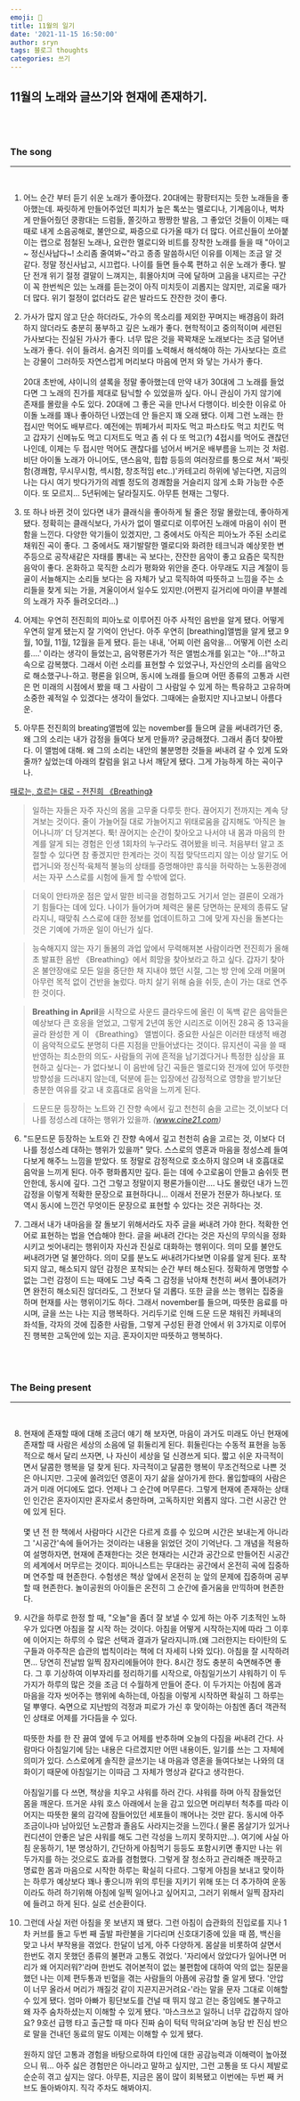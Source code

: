 ```yaml
---
emoji: 🍟
title: 11월의 일기
date: '2021-11-15 16:50:00'
author: sryn
tags: 블로그 thoughts
categories: 쓰기
---
```


## 11월의 노래와 글쓰기와 현재에 존재하기.

</br></br>

### The song

---

</br>

1.  어느 순간 부터 듣기 쉬운 노래가 좋아졌다. 20대에는 팡팡터지는 듯한 노래들을 좋아했는데. 짜릿하게 만들어주었던 피치가 높은 톡쏘는 멜로디나, 기계음이나, 벅차게 만들어줬던 쿵쾅대는 드럼들, 쫄깃하고 짱짱한 발음, 그 좋았던 것들이 이제는 때때로 내게 소음공해로, 불안으로, 짜증으로 다가올 때가 더 많다. 어르신들이 쏘아붙이는 랩으로 점철된 노래나, 요란한 멜로디와 비트를 장착한 노래를 들을 때 "아이고~ 정신사납다~! 소리좀 줄여봐~"라고 종종 말씀하시던 이유를 이제는 조금 알 것 같다. 정말 정신사납고, 시끄럽다. 나이를 들면 들수록 편하고 쉬운 노래가 좋다. 발단 전개 위기 절정 결말이 느껴지는, 휘몰아치며 극에 달하며 고음을 내지르는 구간이 꼭 한번씩은 있는 노래를 듣는것이 아직 미치듯이 괴롭지는 않지만, 괴로울 때가 더 많다. 위기 절정이 없더라도 같은 발라드도 잔잔한 것이 좋다.

2.  가사가 많지 않고 단순 하더라도, 가수의 목소리를 제외한 꾸며지는 배경음이 화려하지 않더라도 충분히 풍부하고 깊은 노래가 좋다. 현학적이고 중의적이며 세련된 가사보다는 진실된 가사가 좋다. 너무 많은 것을 꽉꽉채운 노래보다는 조금 덜어낸 노래가 좋다. 쉬이 들려서. 숨겨진 의미를 노력해서 해석해야 하는 가사보다는 흐르는 강물이 그러하듯 자연스럽게 머리보다 마음에 먼저 와 닿는 가사가 좋다.</br></br>20대 초반에, 샤이니의 셜록을 정말 좋아했는데 만약 내가 30대에 그 노래를 들었다면 그 노래의 진가를 제대로 탐닉할 수 있었을까 싶다. 아니 관심이 가지 않기에 존재를 몰랐을 수도 있다. 20대에 그 좋은 곡을 만나서 다행이다. 비슷한 이유로 아이돌 노래를 꽤나 좋아하던 나였는데 안 들은지 꽤 오래 됐다. 이제 그런 노래는 한접시만 먹어도 배부르다. 예전에는 뷔페가서 피자도 먹고 파스타도 먹고 치킨도 먹고 갑자기 신메뉴도 먹고 디저트도 먹고 좀 쉬 다 또 먹고(?) 4접시를 먹어도 괜찮던 나인데, 이제는 두 접시만 먹어도 괜찮다를 넘어서 버거운 배부름을 느끼는 것 처럼. 비단 아이돌 노래가 아니어도, 댄스음악, 힙합 등등의 여러장르를 퉁으로 쳐서 '짜릿함(경쾌함, 무시무시함, 섹시함, 창조적임 etc..)'카테고리 하위에 넣는다면, 지금의 나는 다시 여기 밧다가가의 레벨 정도의 경쾌함을 거슬리지 않게 소화 가능한 수준이다. 또 모르지... 5년뒤에는 달라질지도. 아무튼 현재는 그렇다.

3.  또 하나 바뀐 것이 있다면 내가 클래식을 좋아하게 될 줄은 정말 몰랐는데, 좋아하게 됐다. 정확히는 클래식보다, 가사가 없이 멜로디로 이루어진 노래에 마음이 쉬이 편함을 느낀다. 다양한 악기들이 있겠지만, 그 중에서도 아직은 피아노가 주된 소리로 채워진 곡이 좋다. 그 중에서도 재기발랄한 멜로디와 화려한 테크닉과 예상못한 변주등으로 공작새같은 자태를 뽐내는 곡 보다는, 잔잔한 음악이 좋고 요즘은 묵직한 음악이 좋다. 온화하고 묵직한 소리가 평화와 위안을 준다. 아무래도 지금 계절이 등골이 서늘해지는 소리들 보다는 음 자체가 낮고 묵직하여 따뜻하고 느낌을 주는 소리들을 찾게 되는 가을, 겨울이어서 일수도 있지만.(어쩐지 길거리에 마이클 부블레의 노래가 자주 들려오더라...)

4.  어제는 우연히 전진희의 피아노로 이루어진 아주 사적인 음반을 알게 됐다. 어떻게 우연히 알게 됐는지 잘 기억이 안난다. 아주 우연히 [breathing]앨범을 알게 됐고 9월, 10월, 11월, 12월을 듣게 됐다. 듣는 내내, '어찌 이런 음악을... 어떻게 이런 소리를....' 이라는 생각이 들었는고, 음악평론가가 적은 앨범소개를 읽고는 "아...!"하고 속으로 감복했다. 그래서 이런 소리를 표현할 수 있었구나, 자신안의 소리를 음악으로 해소했구나-하고. 평론을 읽으며, 동시에 노래를 들으며 어떤 종류의 고통과 시련은 먼 미래의 시점에서 봤을 때 그 사람이 그 사람일 수 있게 하는 특유하고 고유하며 소중한 궤적일 수 있겠다는 생각이 들었다. 그때에는 슬펐지만 지나고보니 아름다운.

5.  아무튼 전진희의 breating앨범에 있는 november를 들으며 글을 써내려가던 중, 왜 그의 소리는 내가 감정을 들여다 보게 만들까? 궁금해졌다. 그래서 좀더 찾아봤다. 이 앨범에 대해. 왜 그의 소리는 내안의 불분명한 것들을 써내려 갈 수 있게 도와줄까? 싶었는데 아래의 칼럼을 읽고 나서 깨닫게 됐다. 그게 가능하게 하는 곡이구나.

[때로는, 흐르는 대로 - 전진희 《Breathing》](http://www.cine21.com/news/view/?mag_id=97357)

> 일하는 자들은 자주 자신의 몸을 고무줄 다루듯 한다. 끊어지기 전까지는 계속 당겨보는 것이다. 줄이 가늘어질 대로 가늘어지고 위태로움을 감지해도 ‘아직은 늘어나니까’ 더 당겨본다. 툭! 끊어지는 순간이 찾아오고 나서야 내 몸과 마음의 한계를 알게 되는 경험은 인생 1회차의 누구라도 겪어봤을 비극. 처음부터 알고 조절할 수 있다면 참 좋겠지만 한계라는 것이 직접 맞닥뜨리지 않는 이상 알기도 어렵거니와 정신적·육체적 불능의 상태를 증명해야만 휴식을 허락하는 노동환경에서는 자꾸 스스로를 시험에 들게 할 수밖에 없다.

> 더욱이 안타까운 점은 앞서 말한 비극을 경험하고도 거기서 얻는 결론이 오래가기 힘들다는 데에 있다. 나이가 들어가며 체력은 물론 당면하는 문제의 종류도 달라지니, 때맞춰 스스로에 대한 정보를 업데이트하고 그에 맞게 자신을 돌본다는 것은 기예에 가까운 일이 아닌가 싶다.

> 능숙해지지 않는 자기 돌봄의 과업 앞에서 무력해져본 사람이라면 전진희가 올해 초 발표한 음반 《Breathing》에서 희망을 찾아보라고 하고 싶다. 갑자기 찾아온 불안장애로 모든 일을 중단한 채 지내야 했던 시절, 그는 방 안에 오래 머물며 아무런 목적 없이 건반을 눌렀다. 마치 살기 위해 숨을 쉬듯, 손이 가는 대로 연주한 것이다.

> **Breathing in April**을 시작으로 사운드 클라우드에 올린 이 독백 같은 음악들은 예상보다 큰 호응을 얻었고, 그렇게 2년여 동안 시리즈로 이어진 28곡 중 13곡을 골라 완성한 게 이 《Breathing》 앨범이다. 중요한 사실은 이러한 태생적 배경이 음악적으로도 분명히 다른 지점을 만들어냈다는 것이다. 뮤지션이 곡을 쓸 때 반영하는 최소한의 의도- 사람들의 귀에 흔적을 남기겠다거나 특정한 심상을 표현하고 싶다는- 가 없다보니 이 음반에 담긴 곡들은 멜로디와 전개에 있어 뚜렷한 방향성을 드러내지 않는데, 덕분에 듣는 입장에선 감정적으로 영향을 받기보단 충분한 여유를 갖고 내 호흡대로 음악을 느끼게 된다.

> 드문드문 등장하는 노트와 긴 잔향 속에서 깊고 천천히 숨을 고르는 것,이보다 더 나를 정성스레 대하는 행위가 있을까.
> _(www.cine21.com)_

6.  "드문드문 등장하는 노트와 긴 잔향 속에서 깊고 천천히 숨을 고르는 것, 이보다 더 나를 정성스레 대하는 행위가 있을까" 맞다. 스스로의 영혼과 마음을 정성스레 들여다보게 해주느 느낌을 받았다. 또 정말로 감정적으로 호소하지 않으며 내 호흡대로 음악을 느끼게 된다. 아주 평화롭지만 깊다. 듣는 데에 수고로움이 안들고 숨쉬듯 편안한데, 동시에 깊다. 그건 그렇고 정말이지 평론가들이란.... 나도 몰랐던 내가 느낀 감정을 이렇게 적확한 문장으로 표현하다니... 이래서 전문가 전문가 하나보다. 또 역시 동시에 느낀건 무엇이든 문장으로 표현할 수 있다는 것은 귀하다는 것.

7.  그래서 내가 내마음을 잘 돌보기 위해서라도 자주 글을 써내려 가야 한다. 적확한 언어로 표현하는 법을 연습해야 한다. 글을 써내려 간다는 것은 자신의 무의식을 정화시키고 씻어내리는 행위이자 자신과 진실로 대화하는 행위이다. 의미 모를 불안도 써내려가면 덜 불안하다. 의미 모를 분노도 써내려가다보면 이유를 알게 된다. 포착되지 않고, 해소되지 않던 감정은 포착되는 순간 부터 해소된다. 정확하게 명명할 수 없는 그런 감정이 드는 때에도 그냥 죽죽 그 감정을 낚아채 천천히 써서 풀어내려가면 완전히 해소되진 않더라도, 그 전보다 덜 괴롭다. 또한 글을 쓰는 행위는 집중을 하며 현재를 사는 행위이기도 하다. 그래서 november를 들으며, 따뜻한 음료를 마시며, 글을 쓰는 나는 지금 행복하다. 거리두기로 인해 드문 드문 채워진 카페내의 좌석들, 각자의 것에 집중한 사람들, 그렇게 구성된 환경 안에서 위 3가지로 이루어진 행복한 고독안에 있는 지금. 혼자이지만 따뜻하고 행복하다.
    </br></br></br></br>

### The Being present

---

</br>

8.  현재에 존재할 때에 대해 조금더 얘기 해 보자면, 마음이 과거도 미래도 아닌 현재에 존재할 때 사람은 세상의 소음에 덜 휘둘리게 된다. 휘둘린다는 수동적 표현을 능동적으로 해서 달리 쓰자면, 나 자신이 세상을 덜 신경쓰게 되다. 짧고 쉬운 자극적이면서 달콤한 행복을 덜 찾게 된다. 자극적이고 달콤한 행복이 무조건적으로 나쁜 것은 아니지만. 그곳에 쏠려있던 영혼이 자기 삶을 살아가게 한다. 몰입할때의 사람은 과거 미래 어디에도 없다. 언제나 그 순간에 머무른다. 그렇게 현재에 존재하는 상태인 인간은 혼자이지만 혼자로서 충만하며, 고독하지만 외롭지 않다. 그런 시공간 안에 있게 된다.</br></br>몇 년 전 한 책에서 사람마다 시간은 다르게 흐를 수 있으며 시간은 보내는게 아니라 그 '시공간'속에 들어가는 것이라는 내용을 읽었던 것이 기억난다. 그 개념을 적용하여 설명하자면, 현재에 존재한다는 것은 현재라는 시간과 공간으로 만들어진 시공간의 세계에서 머무르는 것이다. 피아니스트는 무대라는 공간에서 온전히 곡에 집중하며 연주할 때 현존한다. 수험생은 책상 앞에서 온전히 눈 앞의 문제에 집중하며 공부할 때 현존한다. 놀이공원의 아이들은 온전히 그 순간에 즐거움을 만끽하며 현존한다.

9.  시간을 하루로 한정 할 때, "오늘"을 좀더 잘 보낼 수 있게 하는 아주 기초적인 노하우가 있다면 아침을 잘 시작 하는 것이다. 아침을 어떻게 시작하는지에 따라 그 이후에 이어지는 하루의 수 많은 선택과 결과가 달라지니까.(왜 그러한지는 타이탄의 도구들과 아주작은 습관의 법칙이라는 책에 더 자세히 나와 있다). 아침을 잘 시작하려면... 당연히 전날밤 일찍 잠자리에들어야 한다. 8시간 정도 충분히 숙면해주면 좋다. 그 후 기상하여 이부자리를 정리하기를 시작으로, 아침일기쓰기 샤워하기 이 두가지가 하루의 많은 것을 조금 더 수월하게 만들어 준다. 이 두가지는 아침에 몸과 마음을 각자 씻어주는 행위에 속하는데, 아침을 이렇게 시작하면 확실히 그 하루는 덜 뿌옇다. 숙면으로 지난밤의 걱정과 피로가 가신 후 맞이하는 아침엔 좀더 객관적인 상태로 어제를 가다듬을 수 있다.</br></br>따뜻한 차를 한 잔 끓여 옆에 두고 어제를 반추하며 오늘의 다짐을 써내려 간다. 사람마다 아침일기에 담는 내용은 다르겠지만 어떤 내용이든, 일기를 쓰는 그 자체에 의미가 있다. 스스로에게 솔직한 글쓰기는 내 마음과 영혼을 들여다보는 나와의 대화이기 때문에 아침일기는 이따금 그 자체가 명상과 같다고 생각한다.</br></br>아침일기를 다 쓰면, 책상을 치우고 샤워를 하러 간다. 샤워를 하며 아직 잠들었던 몸을 깨운다. 뜨거운 샤워 호스 아래에서 눈을 감고 있으면 머리부터 척추를 따라 이어지는 따뜻한 물의 감각에 잠들어있던 세포들이 깨어나는 것만 같다. 동시에 아주 조금이나마 남아있던 노곤함과 졸음도 사라지는것을 느낀다.( 물론 몸살기가 있거나 컨디션이 안좋은 날은 샤워를 해도 그런 각성을 느끼지 못하지만...). 여기에 사실 아침 운동하기, 1분 명상하기, 간단하게 아침먹기 등등도 포함시키면 좋지만 나는 위 두가지를 하는 것으로도 효과를 경험했다. 그렇게 잘 청소하고 관리해준 깨끗하고 명료한 몸과 마음으로 시작한 하루는 확실히 다르다. 그렇게 아침을 보내고 맞이하는 하루가 예상보다 꽤나 좋으니까 위의 루틴을 지키기 위해 또는 더 추가하여 운동이라도 하려 하기위해 아침에 일찍 일어나고 싶어지고, 그러기 위해서 일찍 잠자리에 들려고 하게 된다. 실로 선순환이다.

10. 그런데 사실 저런 아침을 못 보낸지 꽤 됐다. 그런 아침이 습관화의 진입로를 지나 1차 커브를 돌고 두번 째 출발 파란불을 기다리며 신호대기중에 있을 때 쯤, 백신을 맞고 나서 부작용을 겪었다. 한달이 넘게, 아주 다양하게. 몸살을 비롯하여 살면서 한번도 겪지 못했던 종류의 불편과 고통도 겪었다. '자리에서 앉았다가 일어나면 머리가 왜 어지러워?'라며 한번도 겪어본적이 없는 불편함에 대하여 악의 없는 질문을 했던 나는 이제 편두통과 빈혈을 겪는 사람들의 아픔에 공감할 줄 알게 됐다. '안압이 너무 올라서 머리가 깨질것 같이 지끈지끈거려요-'라는 말을 문자 그대로 이해할 수 있게 됐다. 엄마 아빠가 횡단보도를 건널 때 뛰지 않고 걷는 중임에도 불구하고 왜 자주 숨차하셨는지 이해할 수 있게 됐다. '마스크쓰고 일하니 너무 갑갑하지 않아요? 9호선 급행 타고 출근할 때 마다 진짜 숨이 턱턱 막혀요'라며 농담 반 진심 반으로 말을 건내던 동료의 말도 이제는 이해할 수 있게 됐다.</br></br>원하지 않던 고통과 경험을 바탕으로하여 타인에 대한 공감능력과 이해력이 높아졌으니 뭐... 아주 싫은 경험만은 아니라고 말하고 싶지만, 그런 고통을 또 다시 제발로 순순히 겪고 싶지는 않다. 아무튼, 지금은 몸이 많이 회복됐고 이번에는 두번 째 커브도 돌아봐야지. 직각 주차도 해봐야지.

</br></br>
